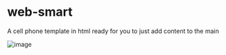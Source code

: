 # web-smart

A cell phone template in html ready for you to just add content to the main

![image](https://user-images.githubusercontent.com/87625839/229918342-7ba3be14-c248-41ec-8fa6-8339a84155f6.png)

